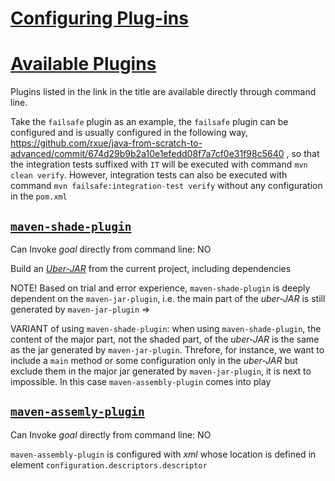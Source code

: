 # [Configuring Plug-ins](https://maven.apache.org/guides/mini/guide-configuring-plugins.html)

# [Available Plugins](https://maven.apache.org/plugins/index.html)
Plugins listed in the link in the title are available directly through command line. 

Take the `failsafe` plugin as an example, the `failsafe` plugin can be configured and is usually configured in the following way, https://github.com/rxue/java-from-scratch-to-advanced/commit/674d29b9b2a10e1efedd08f7a7cf0e31f98c5640 , so that the integration tests suffixed with `IT` will be executed with command `mvn clean verify`. However, integration tests can also be executed with command `mvn failsafe:integration-test verify` without any configuration in the `pom.xml`

## [`maven-shade-plugin`](https://maven.apache.org/plugins/maven-shade-plugin/)
Can Invoke *goal* directly from command line: NO

Build an [*Uber-JAR*](https://imagej.net/develop/uber-jars#:~:text=An%20uber%2DJAR%E2%80%94also%20known,needing%20any%20other%20Java%20code.) from the current project, including dependencies

NOTE! Based on trial and error experience, `maven-shade-plugin` is deeply dependent on the `maven-jar-plugin`, i.e. the main part of the *uber-JAR* is still generated by `maven-jar-plugin` => 

VARIANT of using `maven-shade-plugin`: when using `maven-shade-plugin`, the content of the major part, not the shaded part, of the  *uber-JAR* is the same as the jar generated by `maven-jar-plugin`. 
Threfore, for instance, we want to include a `main` method or some configuration only in the *uber-JAR* but exclude them in the major jar generated by `maven-jar-plugin`, it is next to impossible. In this case `maven-assembly-plugin` comes into play

## [`maven-assemly-plugin`](https://maven.apache.org/plugins/maven-assembly-plugin/) 
Can Invoke *goal* directly from command line: NO

`maven-assembly-plugin` is configured with *xml* whose location is defined in element `configuration.descriptors.descriptor`
